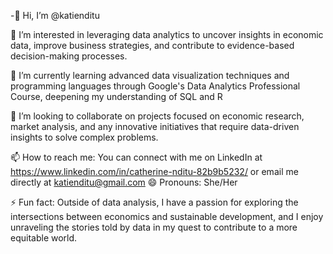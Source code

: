 -👋 Hi, I’m @katienditu

👀 I’m interested in leveraging data analytics to uncover insights in economic data, improve business strategies, and contribute to evidence-based decision-making processes.

🌱 I’m currently learning advanced data visualization techniques and programming languages through Google's Data Analytics Professional Course, deepening my understanding of SQL and R

💞️ I’m looking to collaborate on projects focused on economic research, market analysis, and any innovative initiatives that require data-driven insights to solve complex problems.

📫 How to reach me: You can connect with me on LinkedIn at https://www.linkedin.com/in/catherine-nditu-82b9b5232/  or email me directly at katienditu@gmail.com 
😄 Pronouns: She/Her

⚡ Fun fact: Outside of data analysis, I have a passion for exploring the intersections between economics and sustainable development, and I enjoy unraveling the stories told by data in my quest to contribute to a more equitable world.

<!---
katienditu/katienditu is a ✨ special ✨ repository because its `README.md` (this file) appears on your GitHub profile.
You can click the Preview link to take a look at your changes.
--->
